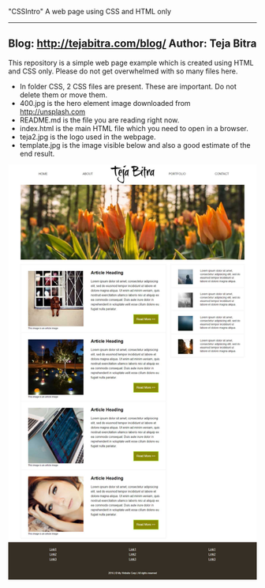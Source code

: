 "CSSIntro" 
A web page using CSS and HTML only

--------------
Blog: http://tejabitra.com/blog/
Author: Teja Bitra
--------------

This repository is a simple web page example which is created using HTML and CSS only.
Please do not get overwhelmed with so many files here.


- In folder CSS, 2 CSS files are present. These are important. Do not delete them or move them.
- 400.jpg is the hero element image downloaded from http://unsplash.com
- README.md is the file you are reading right now.
- index.html is the main HTML file which you need to open in a browser.
- teja2.jpg is the logo used in the webpage.
- template.jpg is the image visible below and also a good estimate of the end result.

![Layout Screenshot](https://github.com/BalachandraTejas/CSSIntro/blob/master/template.jpg "The layout screenshot")
